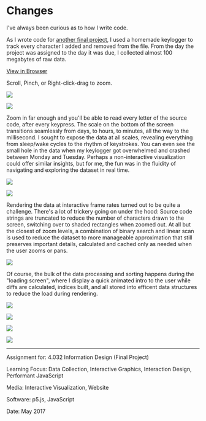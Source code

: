 # Changes

I've always been curious as to how I write code.

As I wrote code for [another final project](https://github.com/willy-vvu/EmojiGame), I used a homemade keylogger to track every character I added and removed from the file. From the day the project was assigned to the day it was due, I collected almost 100 megabytes of raw data.

[View in Browser](https://willy-vvu.github.io/Changes/)

Scroll, Pinch, or Right-click-drag to zoom.

![](Changes1.png)

![](large/Changes2.gif)

Zoom in far enough and you'll be able to read every letter of the source code, after every keypress. The scale on the bottom of the screen transitions seamlessly from days, to hours, to minutes, all the way to the millisecond. I sought to expose the data at all scales, revealing everything from sleep/wake cycles to the rhythm of keystrokes. You can even see the small hole in the data when my keylogger got overwhelmed and crashed between Monday and Tuesday. Perhaps a non-interactive visualization could offer similar insights, but for me, the fun was in the fluidity of navigating and exploring the dataset in real time.

![](Changes5.png)

![](Changes8.png)


Rendering the data at interactive frame rates turned out to be quite a challenge. There's a lot of trickery going on under the hood: Source code strings are truncated to reduce the number of characters drawn to the screen, switching over to shaded rectangles when zoomed out. At all but the closest of zoom levels, a combination of binary search and linear scan is used to reduce the dataset to more manageable approximation that still preserves important details, calculated and cached only as needed when the user zooms or pans.
  
![](Changes3.png)

Of course, the bulk of the data processing and sorting happens during the "loading screen", where I display a quick animated intro to the user while diffs are calculated, indices built, and all stored into efficent data structures to reduce the load during rendering.

![](Changes4.png)

![](Changes6.png)

![](Changes7.png)

![](Changes9.png)

---

Assignment for: 4.032 Information Design (Final Project)

Learning Focus: Data Collection, Interactive Graphics, Interaction Design, Performant JavaScript

Media: Interactive Visualization, Website

Software: p5.js, JavaScript

Date: May 2017
